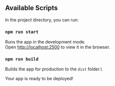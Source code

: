 ## Available Scripts

In the project directory, you can run:

### `npm run start`

Runs the app in the development mode.\
Open [http://localhost:2500](http://localhost:2500) to view it in the browser.

### `npm run build`

Builds the app for production to the `dist` folder.\

Your app is ready to be deployed!
